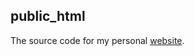 public_html
-----------

The source code for my personal [website](https://www.student.cs.uwaterloo.ca/~dmsricha/).
